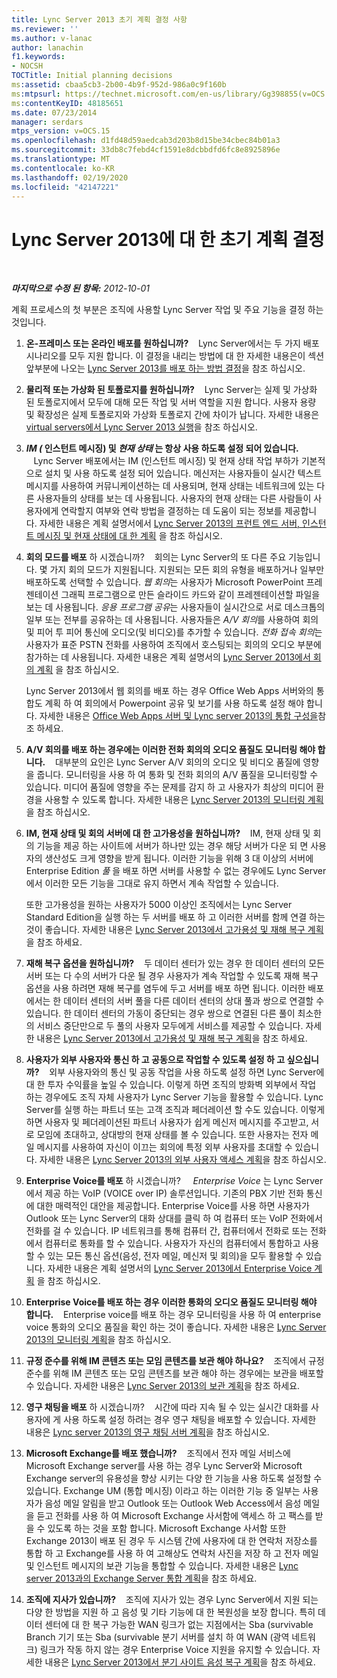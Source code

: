 ```yaml
---
title: Lync Server 2013 초기 계획 결정 사항
ms.reviewer: ''
ms.author: v-lanac
author: lanachin
f1.keywords:
- NOCSH
TOCTitle: Initial planning decisions
ms:assetid: cbaa5cb3-2b00-4b9f-952d-986a0c9f160b
ms:mtpsurl: https://technet.microsoft.com/en-us/library/Gg398855(v=OCS.15)
ms:contentKeyID: 48185651
ms.date: 07/23/2014
manager: serdars
mtps_version: v=OCS.15
ms.openlocfilehash: d1fd48d59aedcab3d203b8d15be34cbec84b01a3
ms.sourcegitcommit: 33db8c7febd4cf1591e8dcbbdfd6fc8e8925896e
ms.translationtype: MT
ms.contentlocale: ko-KR
ms.lasthandoff: 02/19/2020
ms.locfileid: "42147221"
---
```

<div data-xmlns="http://www.w3.org/1999/xhtml">

<div class="topic" data-xmlns="http://www.w3.org/1999/xhtml" data-msxsl="urn:schemas-microsoft-com:xslt" data-cs="http://msdn.microsoft.com/">

<div data-asp="https://msdn2.microsoft.com/asp">

# <a name="initial-planning-decisions-for-lync-server-2013"></a>Lync Server 2013에 대 한 초기 계획 결정

</div>

<div id="mainSection">

<div id="mainBody">

<span> </span>

_**마지막으로 수정 된 항목:** 2012-10-01_

계획 프로세스의 첫 부분은 조직에 사용할 Lync Server 작업 및 주요 기능을 결정 하는 것입니다.

1.  **온-프레미스 또는 온라인 배포를 원하십니까?**    Lync Server에서는 두 가지 배포 시나리오를 모두 지원 합니다. 이 결정을 내리는 방법에 대 한 자세한 내용은이 섹션 앞부분에 나오는 [Lync Server 2013를 배포 하는 방법 결정](lync-server-2013-deciding-how-to-deploy-microsoft-lync.md)을 참조 하십시오.

2.  **물리적 또는 가상화 된 토폴로지를 원하십니까?**    Lync Server는 실제 및 가상화 된 토폴로지에서 모두에 대해 모든 작업 및 서버 역할을 지원 합니다. 사용자 용량 및 확장성은 실제 토폴로지와 가상화 토폴로지 간에 차이가 납니다. 자세한 내용은 [virtual servers에서 Lync Server 2013 실행](lync-server-2013-running-lync-server-on-virtual-servers.md)을 참조 하십시오.

3.  ***IM (* 인스턴트 메시징) 및 *현재 상태* 는 항상 사용 하도록 설정 되어 있습니다.**    Lync Server 배포에서는 IM (인스턴트 메시징) 및 현재 상태 작업 부하가 기본적으로 설치 및 사용 하도록 설정 되어 있습니다. 메신저는 사용자들이 실시간 텍스트 메시지를 사용하여 커뮤니케이션하는 데 사용되며, 현재 상태는 네트워크에 있는 다른 사용자들의 상태를 보는 데 사용됩니다. 사용자의 현재 상태는 다른 사람들이 사용자에게 연락할지 여부와 연락 방법을 결정하는 데 도움이 되는 정보를 제공합니다. 자세한 내용은 계획 설명서에서 [Lync Server 2013의 프런트 엔드 서버, 인스턴트 메시징 및 현재 상태에 대 한 계획](lync-server-2013-planning-for-front-end-servers-instant-messaging-and-presence.md) 을 참조 하십시오.

4.  **회의 모드를 배포** 하 시겠습니까?    회의는 Lync Server의 또 다른 주요 기능입니다. 몇 가지 회의 모드가 지원됩니다. 지원되는 모든 회의 유형을 배포하거나 일부만 배포하도록 선택할 수 있습니다. *웹 회의*는 사용자가 Microsoft PowerPoint 프레젠테이션 그래픽 프로그램으로 만든 슬라이드 카드와 같이 프레젠테이션할 파일을 보는 데 사용됩니다. *응용 프로그램 공유*는 사용자들이 실시간으로 서로 데스크톱의 일부 또는 전부를 공유하는 데 사용됩니다. 사용자들은 *A/V 회의*를 사용하여 회의 및 피어 투 피어 통신에 오디오(및 비디오)를 추가할 수 있습니다. *전화 접속 회의*는 사용자가 표준 PSTN 전화를 사용하여 조직에서 호스팅되는 회의의 오디오 부분에 참가하는 데 사용됩니다. 자세한 내용은 계획 설명서의 [Lync Server 2013에서 회의 계획](lync-server-2013-planning-for-conferencing.md) 을 참조 하십시오.
    
    Lync Server 2013에서 웹 회의를 배포 하는 경우 Office Web Apps 서버와의 통합도 계획 하 여 회의에서 Powerpoint 공유 및 보기를 사용 하도록 설정 해야 합니다. 자세한 내용은 [Office Web Apps 서버 및 Lync server 2013의 통합 구성을](lync-server-2013-enabling-office-web-apps-server-and-lync-server-2013.md)참조 하세요.

5.  **A/V 회의를 배포 하는 경우에는 이러한 전화 회의의 오디오 품질도 모니터링 해야 합니다.**    대부분의 요인은 Lync Server A/V 회의의 오디오 및 비디오 품질에 영향을 줍니다. 모니터링을 사용 하 여 통화 및 전화 회의의 A/V 품질을 모니터링할 수 있습니다. 미디어 품질에 영향을 주는 문제를 감지 하 고 사용자가 최상의 미디어 환경을 사용할 수 있도록 합니다. 자세한 내용은 [Lync Server 2013의 모니터링 계획](lync-server-2013-planning-for-monitoring.md)을 참조 하십시오.

6.  **IM, 현재 상태 및 회의 서버에 대 한 고가용성을 원하십니까?**    IM, 현재 상태 및 회의 기능을 제공 하는 사이트에 서버가 하나만 있는 경우 해당 서버가 다운 되 면 사용자의 생산성도 크게 영향을 받게 됩니다. 이러한 기능을 위해 3 대 이상의 서버에 Enterprise Edition *풀* 을 배포 하면 서버를 사용할 수 없는 경우에도 Lync Server에서 이러한 모든 기능을 그대로 유지 하면서 계속 작업할 수 있습니다.
    
    또한 고가용성을 원하는 사용자가 5000 이상인 조직에서는 Lync Server Standard Edition을 실행 하는 두 서버를 배포 하 고 이러한 서버를 함께 연결 하는 것이 좋습니다. 자세한 내용은 [Lync Server 2013에서 고가용성 및 재해 복구 계획](lync-server-2013-planning-for-high-availability-and-disaster-recovery.md)을 참조 하세요.

7.  **재해 복구 옵션을 원하십니까?**    두 데이터 센터가 있는 경우 한 데이터 센터의 모든 서버 또는 다 수의 서버가 다운 될 경우 사용자가 계속 작업할 수 있도록 재해 복구 옵션을 사용 하려면 재해 복구를 염두에 두고 서버를 배포 하면 됩니다. 이러한 배포에서는 한 데이터 센터의 서버 풀을 다른 데이터 센터의 상대 풀과 쌍으로 연결할 수 있습니다. 한 데이터 센터의 가동이 중단되는 경우 쌍으로 연결된 다른 풀이 최소한의 서비스 중단만으로 두 풀의 사용자 모두에게 서비스를 제공할 수 있습니다. 자세한 내용은 [Lync Server 2013에서 고가용성 및 재해 복구 계획](lync-server-2013-planning-for-high-availability-and-disaster-recovery.md)을 참조 하세요.

8.  **사용자가 외부 사용자와 통신 하 고 공동으로 작업할 수 있도록 설정 하 고 싶으십니까?**    외부 사용자와의 통신 및 공동 작업을 사용 하도록 설정 하면 Lync Server에 대 한 투자 수익률을 높일 수 있습니다. 이렇게 하면 조직의 방화벽 외부에서 작업 하는 경우에도 조직 자체 사용자가 Lync Server 기능을 활용할 수 있습니다. Lync Server를 실행 하는 파트너 또는 고객 조직과 페더레이션 할 수도 있습니다. 이렇게 하면 사용자 및 페더레이션된 파트너 사용자가 쉽게 메신저 메시지를 주고받고, 서로 모임에 초대하고, 상대방의 현재 상태를 볼 수 있습니다. 또한 사용자는 전자 메일 메시지를 사용하여 자신이 이끄는 회의에 특정 외부 사용자를 초대할 수 있습니다. 자세한 내용은 [Lync Server 2013의 외부 사용자 액세스 계획](lync-server-2013-planning-for-external-user-access.md)을 참조 하십시오.

9.  **Enterprise Voice를 배포** 하 시겠습니까?     *Enterprise Voice* 는 Lync Server에서 제공 하는 VoIP (VOICE over IP) 솔루션입니다. 기존의 PBX 기반 전화 통신에 대한 매력적인 대안을 제공합니다. Enterprise Voice를 사용 하면 사용자가 Outlook 또는 Lync Server의 대화 상대를 클릭 하 여 컴퓨터 또는 VoIP 전화에서 전화를 걸 수 있습니다. IP 네트워크를 통해 컴퓨터 간, 컴퓨터에서 전화로 또는 전화에서 컴퓨터로 통화를 할 수 있습니다. 사용자가 자신의 컴퓨터에서 통합하고 사용할 수 있는 모든 통신 옵션(음성, 전자 메일, 메신저 및 회의)을 모두 활용할 수 있습니다. 자세한 내용은 계획 설명서의 [Lync Server 2013에서 Enterprise Voice 계획](lync-server-2013-planning-for-enterprise-voice.md) 을 참조 하십시오.

10. **Enterprise Voice를 배포 하는 경우 이러한 통화의 오디오 품질도 모니터링 해야 합니다.**    Enterprise voice를 배포 하는 경우 모니터링을 사용 하 여 enterprise voice 통화의 오디오 품질을 확인 하는 것이 좋습니다. 자세한 내용은 [Lync Server 2013의 모니터링 계획](lync-server-2013-planning-for-monitoring.md)을 참조 하십시오.

11. **규정 준수를 위해 IM 콘텐츠 또는 모임 콘텐츠를 보관 해야 하나요?**    조직에서 규정 준수를 위해 IM 콘텐츠 또는 모임 콘텐츠를 보관 해야 하는 경우에는 보관을 배포할 수 있습니다. 자세한 내용은 [Lync Server 2013의 보관 계획](lync-server-2013-planning-for-archiving.md)을 참조 하세요.

12. **영구 채팅을 배포** 하 시겠습니까?    시간에 따라 지속 될 수 있는 실시간 대화를 사용자에 게 사용 하도록 설정 하려는 경우 영구 채팅을 배포할 수 있습니다. 자세한 내용은 [Lync server 2013의 영구 채팅 서버 계획](lync-server-2013-planning-for-persistent-chat-server.md)을 참조 하십시오.

13. **Microsoft Exchange를 배포 했습니까?**    조직에서 전자 메일 서비스에 Microsoft Exchange server를 사용 하는 경우 Lync Server와 Microsoft Exchange server의 유용성을 향상 시키는 다양 한 기능을 사용 하도록 설정할 수 있습니다. Exchange UM (통합 메시징) 이라고 하는 이러한 기능 중 일부는 사용자가 음성 메일 알림을 받고 Outlook 또는 Outlook Web Access에서 음성 메일을 듣고 전화를 사용 하 여 Microsoft Exchange 사서함에 액세스 하 고 팩스를 받을 수 있도록 하는 것을 포함 합니다. Microsoft Exchange 사서함 또한 Exchange 2013이 배포 된 경우 두 시스템 간에 사용자에 대 한 연락처 저장소를 통합 하 고 Exchange를 사용 하 여 고해상도 연락처 사진을 저장 하 고 전자 메일 및 인스턴트 메시지의 보관 기능을 통합할 수 있습니다. 자세한 내용은 [Lync server 2013과의 Exchange Server 통합 계획](lync-server-2013-planning-for-exchange-server-integration.md)을 참조 하세요.

14. **조직에 지사가 있습니까?**    조직에 지사가 있는 경우 Lync Server에서 지원 되는 다양 한 방법을 지원 하 고 음성 및 기타 기능에 대 한 복원성을 보장 합니다. 특히 데이터 센터에 대 한 복구 가능한 WAN 링크가 없는 지점에서는 Sba (survivable Branch 기기 또는 Sba (survivable 분기 서버를 설치 하 여 WAN (광역 네트워크) 링크가 작동 하지 않는 경우 Enterprise Voice 지원을 유지할 수 있습니다. 자세한 내용은 [Lync Server 2013에서 분기 사이트 음성 복구 계획](lync-server-2013-planning-for-branch-site-voice-resiliency.md)을 참조 하세요.

</div>

<span> </span>

</div>

</div>

</div>

